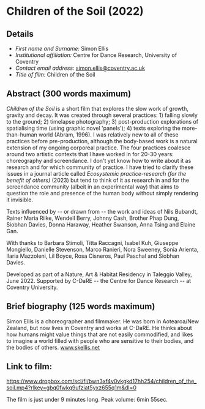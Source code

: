 # Children of the Soil (2022)

## Details

- _First name and Surname:_ Simon Ellis
- _Institutional affiliation:_ Centre for Dance Research, University of Coventry
- _Contact email address:_ simon.ellis@coventry.ac.uk
- _Title of film:_ Children of the Soil

## Abstract (300 words maximum)

_Children of the Soil_ is a short film that explores the slow work of growth, gravity and decay. It was created through several practices: 1) falling slowly to the ground; 2) timelapse photography; 3) post-production explorations of spatialising time (using graphic novel 'panels'); 4) texts exploring the more-than-human world (Abram, 1996). I was relatively new to all of these practices before pre-production, although the body-based work is a natural extension of my ongoing corporeal practice. The four practices coalesce around two artistic contexts that I have worked in for 20-30 years: choreography and screendance. I don't yet know how to write about it as research and for which community of practice. I have tried to clarify these issues in a journal article called _Ecosystemic practice-research (for the benefit of others)_ (2023) but tend to think of it as research in and for the screendance community (albeit in an experimental way) that aims to question the role and presence of the human body without simply rendering it invisible.

Texts influenced by -- or drawn from -- the work and ideas of Nils Bubandt, Rainer Maria Rilke, Wendell Berry, Johnny Cash, Brother Phap Dung, Siobhan Davies, Donna Haraway, Heather Swanson, Anna Tsing and Elaine Gan.

With thanks to Barbara Stimoli, Titta Raccagni, Isabel Kuh, Giuseppe Mongiello, Danielle Stevenson, Marco Ranieri, Nora Sweeney, Sonia Arienta, Ilaria Mazzoleni, Lil Boyce, Rosa Cisneros, Paul Paschal and Siobhan Davies.

Developed as part of a Nature, Art & Habitat Residency in Taleggio Valley, June 2022. Supported by C-DaRE -- the Centre for Dance Research -- at Coventry University.

## Brief biography (125 words maximum)

Simon Ellis is a choreographer and filmmaker. He was born in Aotearoa/New Zealand, but now lives in Coventry and works at C-DaRE. He thinks about how humans might value things that are not easily commodified, and likes to imagine a world filled with people who are sensitive to their bodies, and the bodies of others. www.skellis.net

## Link to film:

https://www.dropbox.com/scl/fi/bwn3xf4v0vkgkd17hh254/children_of_the_soil.mp4?rlkey=gbq0fwkq9ufziat5yxz655q1m&dl=0

The film is just under 9 minutes long. Peak volume: 6min 55sec.
